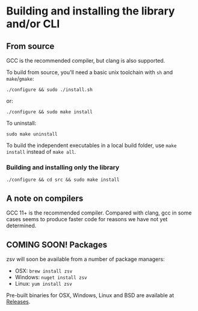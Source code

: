 # Building and installing the library and/or CLI

## From source

GCC is the recommended compiler, but clang is also supported.

To build from source, you'll need a basic unix toolchain with `sh` and `make`/`gmake`:

```shell
./configure && sudo ./install.sh
```

or:

```shell
./configure && sudo make install
```

To uninstall:

```shell
sudo make uninstall
```

To build the independent executables in a local build folder,
use `make install` instead of `make all`.

### Building and installing only the library

```shell
./configure && cd src && sudo make install
```

## A note on compilers

GCC 11+ is the recommended compiler. Compared with clang, gcc in some cases
seems to produce faster code for reasons we have not yet determined.

## COMING SOON! Packages

zsv will soon be available from a number of package managers:

- OSX: `brew install zsv`
- Windows: `nuget install zsv`
- Linux: `yum install zsv`

Pre-built binaries for OSX, Windows, Linux and BSD are available at
[Releases](https://github.com/liquidaty/zsv/releases).

